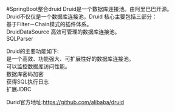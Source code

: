 #SpringBoot整合druid
Druid是一个数据库连接池。由阿里巴巴开源。   
Druid不仅仅是一个数据库连接池，Druid 核心主要包括三部分：      
基于Filter－Chain模式的插件体系。     
DruidDataSource 高效可管理的数据库连接池。     
SQLParser       

Druid的主要功能如下:        
是一个高效、功能强大、可扩展性好的数据库连接池。    
可以监控数据库访问性能。    
数据库密码加密    
获得SQL执行日志    
扩展JDBC    

Durid官方地址:https://github.com/alibaba/druid  
